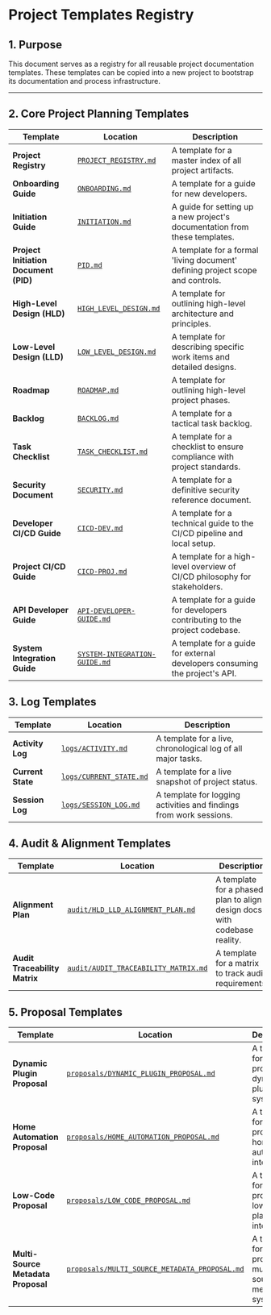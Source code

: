 # Project Templates Registry

## 1. Purpose
This document serves as a registry for all reusable project documentation templates. These templates can be copied into a new project to bootstrap its documentation and process infrastructure.

---

## 2. Core Project Planning Templates
| Template | Location | Description |
|---|---|---|
| **Project Registry** | [`PROJECT_REGISTRY.md`](./PROJECT_REGISTRY.md) | A template for a master index of all project artifacts. |
| **Onboarding Guide** | [`ONBOARDING.md`](./ONBOARDING.md) | A template for a guide for new developers. |
| **Initiation Guide** | [`INITIATION.md`](./INITIATION.md) | A guide for setting up a new project's documentation from these templates. |
| **Project Initiation Document (PID)** | [`PID.md`](./PID.md) | A template for a formal 'living document' defining project scope and controls. |
| **High-Level Design (HLD)** | [`HIGH_LEVEL_DESIGN.md`](./HIGH_LEVEL_DESIGN.md) | A template for outlining high-level architecture and principles. |
| **Low-Level Design (LLD)** | [`LOW_LEVEL_DESIGN.md`](./LOW_LEVEL_DESIGN.md) | A template for describing specific work items and detailed designs. |
| **Roadmap** | [`ROADMAP.md`](./ROADMAP.md) | A template for outlining high-level project phases. |
| **Backlog** | [`BACKLOG.md`](./BACKLOG.md) | A template for a tactical task backlog. |
| **Task Checklist** | [`TASK_CHECKLIST.md`](./TASK_CHECKLIST.md) | A template for a checklist to ensure compliance with project standards. |
| **Security Document** | [`SECURITY.md`](./SECURITY.md) | A template for a definitive security reference document. |
| **Developer CI/CD Guide** | [`CICD-DEV.md`](./CICD-DEV.md) | A template for a technical guide to the CI/CD pipeline and local setup. |
| **Project CI/CD Guide** | [`CICD-PROJ.md`](./CICD-PROJ.md) | A template for a high-level overview of CI/CD philosophy for stakeholders. |
| **API Developer Guide** | [`API-DEVELOPER-GUIDE.md`](./API-DEVELOPER-GUIDE.md) | A template for a guide for developers contributing to the project codebase. |
| **System Integration Guide**| [`SYSTEM-INTEGRATION-GUIDE.md`](./SYSTEM-INTEGRATION-GUIDE.md) | A template for a guide for external developers consuming the project's API. |

## 3. Log Templates
| Template | Location | Description |
|---|---|---|
| **Activity Log** | [`logs/ACTIVITY.md`](./logs/ACTIVITY.md) | A template for a live, chronological log of all major tasks. |
| **Current State** | [`logs/CURRENT_STATE.md`](./logs/CURRENT_STATE.md) | A template for a live snapshot of project status. |
| **Session Log** | [`logs/SESSION_LOG.md`](./logs/SESSION_LOG.md) | A template for logging activities and findings from work sessions. |

## 4. Audit & Alignment Templates
| Template | Location | Description |
|---|---|---|
| **Alignment Plan** | [`audit/HLD_LLD_ALIGNMENT_PLAN.md`](./audit/HLD_LLD_ALIGNMENT_PLAN.md) | A template for a phased plan to align design docs with codebase reality. |
| **Audit Traceability Matrix**| [`audit/AUDIT_TRACEABILITY_MATRIX.md`](./audit/AUDIT_TRACEABILITY_MATRIX.md) | A template for a matrix to track audit requirements. |

## 5. Proposal Templates
| Template | Location | Description |
|---|---|---|
| **Dynamic Plugin Proposal** | [`proposals/DYNAMIC_PLUGIN_PROPOSAL.md`](./proposals/DYNAMIC_PLUGIN_PROPOSAL.md) | A template for proposing a dynamic plugin system. |
| **Home Automation Proposal**| [`proposals/HOME_AUTOMATION_PROPOSAL.md`](./proposals/HOME_AUTOMATION_PROPOSAL.md) | A template for proposing home automation integration. |
| **Low-Code Proposal** | [`proposals/LOW_CODE_PROPOSAL.md`](./proposals/LOW_CODE_PROPOSAL.md) | A template for proposing low-code platform integration. |
| **Multi-Source Metadata Proposal** | [`proposals/MULTI_SOURCE_METADATA_PROPOSAL.md`](./proposals/MULTI_SOURCE_METADATA_PROPOSAL.md) | A template for proposing a multi-source metadata system. |
